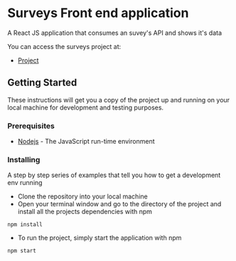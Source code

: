 
# Surveys Front end application

A React JS application that consumes an suvey's API and shows it's data

You can access the surveys project at:
* [Project](http://enquetes.tpsoares.com/)

## Getting Started

These instructions will get you a copy of the project up and running on your local machine for development and testing purposes.

### Prerequisites

* [Nodejs](https://nodejs.org/en/) - The JavaScript run-time environment

### Installing

A step by step series of examples that tell you how to get a development env running

* Clone the repository into your local machine
* Open your terminal window and go to the directory of the project and install all the projects dependencies with npm

```
npm install
```


* To run the project, simply start the application with npm

```
npm start
```
